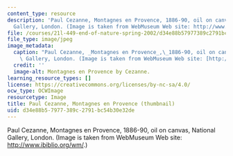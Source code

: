 ```yaml
---
content_type: resource
description: 'Paul Cezanne, Montagnes en Provence, 1886-90, oil on canvas, National
  Gallery, London. (Image is taken from WebMuseum Web site: http://www.ibiblio.org/wm/.)'
file: /courses/21l-449-end-of-nature-spring-2002/d34e88b57977389c2791bc54b30e32de_21l-449s02-th.jpg
file_type: image/jpeg
image_metadata:
  caption: "Paul Cezanne, _Montagnes en Provence_,\_1886-90, oil on canvas, National\
    \ Gallery, London. (Image is taken from WebMuseum Web site: [http://www.ibiblio.org/wm/](http://www.ibiblio.org/wm/).)"
  credit: ''
  image-alt: Montagnes en Provence by Cezanne.
learning_resource_types: []
license: https://creativecommons.org/licenses/by-nc-sa/4.0/
ocw_type: OCWImage
resourcetype: Image
title: Paul Cezanne, Montagnes en Provence (thumbnail)
uid: d34e88b5-7977-389c-2791-bc54b30e32de
---
```

Paul Cezanne, Montagnes en Provence, 1886-90, oil on canvas, National Gallery, London. (Image is taken from WebMuseum Web site: http://www.ibiblio.org/wm/.)